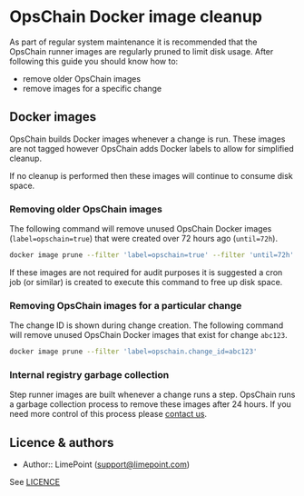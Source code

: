 # OpsChain Docker image cleanup

As part of regular system maintenance it is recommended that the OpsChain runner images are regularly pruned to limit disk usage. After following this guide you should know how to:

- remove older OpsChain images
- remove images for a specific change

## Docker images

OpsChain builds Docker images whenever a change is run. These images are not tagged however OpsChain adds Docker labels to allow for simplified cleanup.

If no cleanup is performed then these images will continue to consume disk space.

### Removing older OpsChain images

The following command will remove unused OpsChain Docker images (`label=opschain=true`) that were created over 72 hours ago (`until=72h`).

```bash
docker image prune --filter 'label=opschain=true' --filter 'until=72h'
```

If these images are not required for audit purposes it is suggested a cron job (or similar) is created to execute this command to free up disk space.

### Removing OpsChain images for a particular change

The change ID is shown during change creation. The following command will remove unused OpsChain Docker images that exist for change `abc123`.

```bash
docker image prune --filter 'label=opschain.change_id=abc123'
```

### Internal registry garbage collection

Step runner images are built whenever a change runs a step. OpsChain runs a garbage collection process to remove these images after 24 hours. If you need more control of this process please [contact us](/docs/support.md#how-to-contact-us).

## Licence & authors

- Author:: LimePoint (support@limepoint.com)

See [LICENCE](/LICENCE.md)

